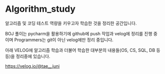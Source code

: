 # Algorithm_study
알고리즘 및 코딩 테스트 역량을 키우고자 학습한 것을 정리한 공간입니다.

BOJ 풀이는 pycharm을 활용하기에 github에 push 작업과 velog에 정리를 진행 중이며 Programmers는 git이 아닌 velog에만 정리 중입니다.


아래 VELOG에 알고리즘 학습과 더불어 학습한 대부분의 내용들(OS, CS, SQL, DB 등등)을 정리중에 있습니다. 

https://velog.io/@tae__juni
